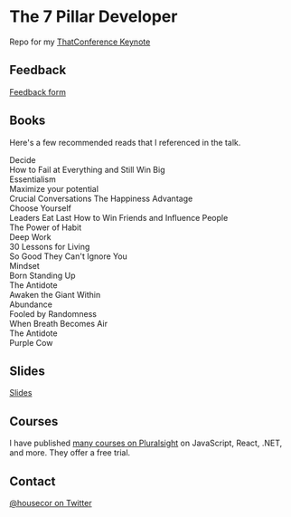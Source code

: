 # The 7 Pillar Developer

Repo for my [ThatConference Keynote](https://www.thatconference.com/Sessions/Session/12901)

## Feedback

[Feedback form](bit.ly/7pillardev)

## Books

Here's a few recommended reads that I referenced in the talk.

Decide   
How to Fail at Everything and Still Win Big  
Essentialism  
Maximize your potential  
Crucial Conversations
The Happiness Advantage  
Choose Yourself   
Leaders Eat Last 
How to Win Friends and Influence People  
The Power of Habit  
Deep Work  
30 Lessons for Living   
So Good They Can't Ignore You  
Mindset   
Born Standing Up  
The Antidote  
Awaken the Giant Within  
Abundance   
Fooled by Randomness   
When Breath Becomes Air  
The Antidote   
Purple Cow

## Slides

[Slides](https://www.dropbox.com/s/g9iffkcv8rkj95q/The%207%20Pillar%20Developer.pptx?dl=0)

## Courses

I have published [many courses on Pluralsight](https://app.pluralsight.com/profile/author/cory-house) on JavaScript, React, .NET, and more. They offer a free trial.

## Contact

[@housecor on Twitter](http://twitter.com/housecor)


